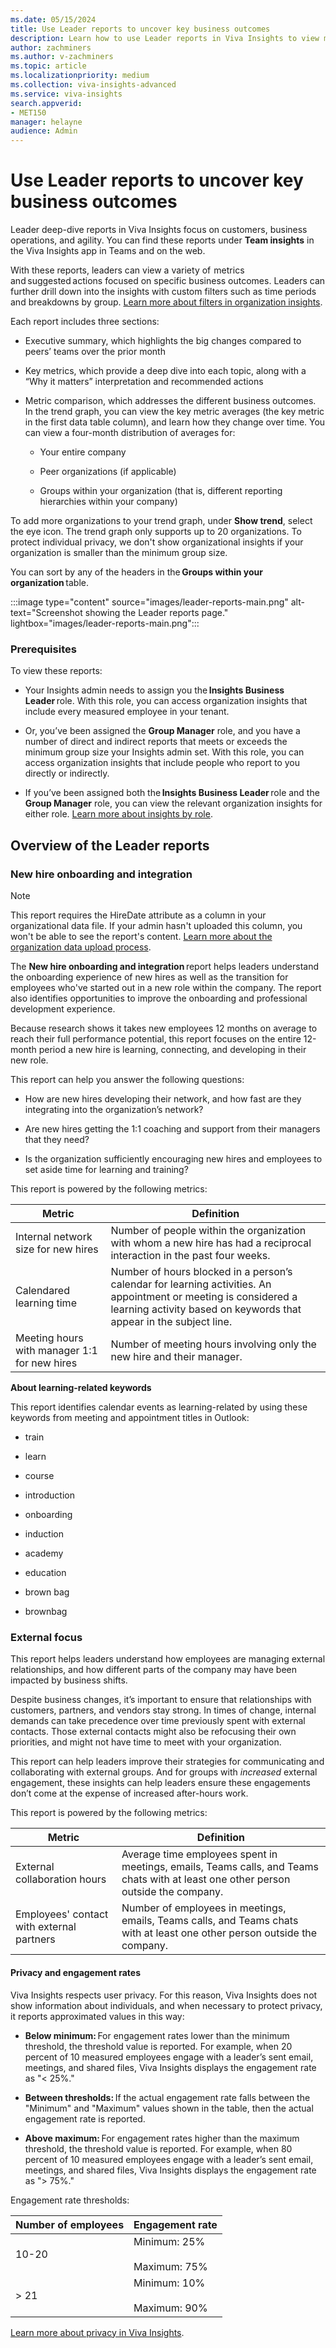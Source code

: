 ```yaml
---
ms.date: 05/15/2024
title: Use Leader reports to uncover key business outcomes
description: Learn how to use Leader reports in Viva Insights to view metrics and suggested actions focused on specific business outcomes.
author: zachminers
ms.author: v-zachminers
ms.topic: article
ms.localizationpriority: medium 
ms.collection: viva-insights-advanced 
ms.service: viva-insights
search.appverid: 
- MET150 
manager: helayne
audience: Admin
---
```


# Use Leader reports to uncover key business outcomes

Leader deep-dive reports in Viva Insights focus on customers, business operations, and agility. You can find these reports under **Team insights** in the Viva Insights app in Teams and on the web.

With these reports, leaders can view a variety of  metrics and suggested actions focused on specific business outcomes. Leaders can further drill down into the insights with custom filters such as time periods and breakdowns by group. [Learn more about filters in organization insights](./org-insights.md).

Each report includes three sections:

* Executive summary, which highlights the big changes compared to peers’ teams over the prior month

* Key metrics, which provide a deep dive into each topic, along with a “Why it matters” interpretation and recommended actions

* Metric comparison, which addresses the different business outcomes. In the trend graph, you can view the key metric averages (the key metric in the first data table column), and learn how they change over time. You can view a four-month distribution of averages for:

    * Your entire company

    * Peer organizations (if applicable)

    * Groups within your organization (that is, different reporting hierarchies within your company)

To add more organizations to your trend graph, under **Show trend**, select the eye icon. The trend graph only supports up to 20 organizations. To protect individual privacy, we don't show organizational insights if your organization is smaller than the minimum group size.

You can sort by any of the headers in the **Groups within your organization** table.

:::image type="content" source="images/leader-reports-main.png" alt-text="Screenshot showing the Leader reports page." lightbox="images/leader-reports-main.png":::

### Prerequisites 

To view these reports:

* Your Insights admin needs to assign you the **Insights Business Leader** role. With this role, you can access organization insights that include every measured employee in your tenant.

* Or, you’ve been assigned the **Group Manager** role, and you have a number of direct and indirect reports that meets or exceeds the minimum group size your Insights admin set. With this role, you can access organization insights that include people who report to you directly or indirectly.

* If you’ve been assigned both the **Insights Business Leader** role and the **Group Manager** role, you can view the relevant organization insights for either role. [Learn more about insights by role](./org-insights.md).

## Overview of the Leader reports

### New hire onboarding and integration

>[!Note]
>This report requires the HireDate attribute as a column in your organizational data file. If your admin hasn't uploaded this column, you won't be able to see the report's content. [Learn more about the organization data upload process](../advanced/admin/prepare-org-data.md).

The **New hire onboarding and integration** report helps leaders understand the onboarding experience of new hires as well as the transition for employees who've started out in a new role within the company. The report also identifies opportunities to improve the onboarding and professional development experience.

Because research shows it takes new employees 12 months on average to reach their full performance potential, this report focuses on the entire 12-month period a new hire is learning, connecting, and developing in their new role.

This report can help you answer the following questions:

* How are new hires developing their network, and how fast are they integrating into the organization’s network?

* Are new hires getting the 1:1 coaching and support from their managers that they need?

* Is the organization sufficiently encouraging new hires and employees to set aside time for learning and training?

This report is powered by the following metrics:

| Metric | Definition |
|---|---|
| Internal network size for new hires | Number of people within the organization with whom a new hire has had a reciprocal interaction in the past four weeks. |
| Calendared learning time  | Number of hours blocked in a person’s calendar for learning activities. An appointment or meeting is considered a learning activity based on keywords that appear in the subject line. | 
| Meeting hours with manager 1:1 for new hires | Number of meeting hours involving only the new hire and their manager. |

**About learning-related keywords**

This report identifies calendar events as learning-related by using these keywords from meeting and appointment titles in Outlook:

* train

* learn

* course

* introduction

* onboarding

* induction

* academy

* education

* brown bag

* brownbag

### External focus

This report helps leaders understand how employees are managing external relationships, and how different parts of the company may have been impacted by business shifts.

Despite business changes, it’s important to ensure that relationships with customers, partners, and vendors stay strong. In times of change, internal demands can take precedence over time previously spent with external contacts. Those external contacts might also be refocusing their own priorities, and might not have time to meet with your organization.

This report can help leaders improve their strategies for communicating and collaborating with external groups. And for groups with *increased* external engagement, these insights can help leaders ensure these engagements don’t come at the expense of increased after-hours work.

This report is powered by the following metrics:

| Metric | Definition |
|---|---|
| External collaboration hours | Average time employees spent in meetings, emails, Teams calls, and Teams chats with at least one other person outside the company. |
| Employees' contact with external partners | Number of employees in meetings, emails, Teams calls, and Teams chats with at least one other person outside the company. |

#### Privacy and engagement rates

Viva Insights respects user privacy. For this reason, Viva Insights does not show information about individuals, and when necessary to protect privacy, it reports approximated values in this way:

* **Below minimum:** For engagement rates lower than the minimum threshold, the threshold value is reported. For example, when 20 percent of 10 measured employees engage with a leader’s sent email, meetings, and shared files, Viva Insights displays the engagement rate as "< 25%."

* **Between thresholds:** If the actual engagement rate falls between the "Minimum" and "Maximum" values shown in the table, then the actual engagement rate is reported.

* **Above maximum:** For engagement rates higher than the maximum threshold, the threshold value is reported. For example, when 80 percent of 10 measured employees engage with a leader’s sent email, meetings, and shared files, Viva Insights displays the engagement rate as "> 75%."

Engagement rate thresholds:

| Number of employees | Engagement rate |
|---|---|
| 10-20 | Minimum: 25% <br> <br /> Maximum: 75% |
| > 21 | Minimum: 10% <br> <br /> Maximum: 90% |

[Learn more about privacy in Viva Insights](../advanced/privacy/privacy.md).
